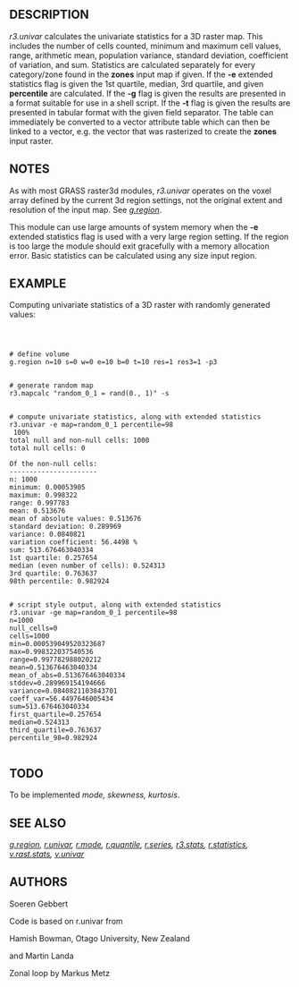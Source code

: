 
## DESCRIPTION

*r3.univar* calculates the univariate statistics for a 3D raster map.
This includes the number of cells counted, minimum and maximum cell values,
range, arithmetic mean, population variance, standard deviation,
coefficient of variation, and sum. Statistics are calculated separately for every
category/zone found in the **zones** input map if given.
If the **-e** extended statistics flag is given the 1st quartile, median,
3rd quartile, and given **percentile** are calculated.
If the **-g** flag is given the results are presented in a format suitable
for use in a shell script.
If the **-t** flag is given the results are presented in tabular format
with the given field separator. The table can immediately be converted to a
vector attribute table which can then be linked to a vector, e.g. the vector
that was rasterized to create the **zones** input raster.

## NOTES

As with most GRASS raster3d modules, *r3.univar* operates on the voxel
array defined by the current 3d region settings, not the original extent and
resolution of the input map. See *[g.region](g.region.html)*.

This module can use large amounts of system memory when the **-e**
extended statistics flag is used with a very large region setting. If the
region is too large the module should exit gracefully with a memory allocation
error. Basic statistics can be calculated using any size input region.

## EXAMPLE

Computing univariate statistics of a 3D raster with randomly generated values:

```



# define volume
g.region n=10 s=0 w=0 e=10 b=0 t=10 res=1 res3=1 -p3


# generate random map
r3.mapcalc "random_0_1 = rand(0., 1)" -s


# compute univariate statistics, along with extended statistics
r3.univar -e map=random_0_1 percentile=98
 100%
total null and non-null cells: 1000
total null cells: 0

Of the non-null cells:
----------------------
n: 1000
minimum: 0.00053905
maximum: 0.998322
range: 0.997783
mean: 0.513676
mean of absolute values: 0.513676
standard deviation: 0.289969
variance: 0.0840821
variation coefficient: 56.4498 %
sum: 513.676463040334
1st quartile: 0.257654
median (even number of cells): 0.524313
3rd quartile: 0.763637
98th percentile: 0.982924


# script style output, along with extended statistics
r3.univar -ge map=random_0_1 percentile=98
n=1000
null_cells=0
cells=1000
min=0.000539049520323687
max=0.998322037540536
range=0.997782988020212
mean=0.513676463040334
mean_of_abs=0.513676463040334
stddev=0.289969154194666
variance=0.0840821103843701
coeff_var=56.4497646005434
sum=513.676463040334
first_quartile=0.257654
median=0.524313
third_quartile=0.763637
percentile_98=0.982924


```

## TODO

To be implemented *mode, skewness, kurtosis*.

## SEE ALSO

*[g.region](g.region.html),
[r.univar](r.univar.html),
[r.mode](r.mode.html),
[r.quantile](r.quantile.html),
[r.series](r.series.html),
[r3.stats](r3.stats.html),
[r.statistics](r.statistics.html),
[v.rast.stats](v.rast.stats.html),
[v.univar](v.univar.html)*

## AUTHORS

Soeren Gebbert

Code is based on r.univar from

Hamish Bowman, Otago University, New Zealand

and Martin Landa

Zonal loop by Markus Metz
